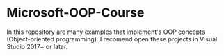 # Microsoft-OOP-Course
In this repository are many examples that implement's OOP concepts (Object-oriented programming).
I recomend open these projects in Visual Studio 2017+ or later.
